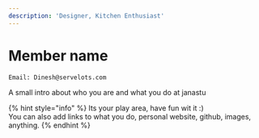 ```yaml
---
description: 'Designer, Kitchen Enthusiast'
---
```


# Member name

```text
Email: Dinesh@servelots.com
```

A small intro about who you are and what you do at janastu



{% hint style="info" %}
Its your play area, have fun wit it :\)  
You can also add links to what you do, personal website, github, images, anything.
{% endhint %}


